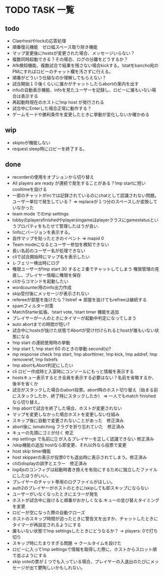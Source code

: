 # TODO TASK 一覧
## todo
- Claerhostやlockの応答処理
- 順番復元機能　ゼロ幅スペース取り除き機能
- マップ変更後にhostsが変更された場合、メッセージいらない？
- 複数同時起動できる？その場合、ログの分離をどうするか？
- Afk検知機能、複数試合で結果を残さない場合kickする。!statをbancho宛のPMにすればロビーのチャット欄を汚さずに行える。
- 順番がどういう仕組なのか理解してもらえない？
- 試合開始１０後くらいに誰かがチャットしたらabortの案内を出す
- infoの自動表示機能、infoを見たユーザーを記録し、ロビーに誰もいない場合は表示する
- 再起動時現在のホストに!mp host が発行される
- 試合中にEnterした場合正常に動作する？
- ゲームモードや勝利条件を変更したときに挙動が変化しないか確かめる
## wip
- skiptoが機能しない
- request sleep時にロビーを終了する。
## done
- recorderの使用をオプションから切り替え
- All players are ready が連続で発生することがある？!mp startに短いcooltimeを設ける
- 一部のチャットがircでは記録されているのにchatとして認識されない問題。ユーザー単位で発生している？ => replaceが１つ分のスペースしか変換していなかった
- team mode でのmp settings
- lobbyのplayersfinishedやplayersingameはplayerクラスにgamestatusというプロパティをもたせて管理したほうが良い.
- !infoにバージョンを表示する。
- 自作マップを貼ったときのイベント => mapid 0
- Team modeになるとユーザー参加を検知できない
- 長い名前のユーザー名が処理できない
- cliで試合開始時にマップ名を表示したい
- レフェリー検出時にログ
- 権限ユーザーが!mp start 30 すると２重でチャットしてしまう 権限管理の見直し、プレイヤー情報に権限を保存
- cliからコマンドを起動したい
- wordcounter用のinfo出力作成
- skip受付後にメッセージが表示されない
- refereeが部屋を抜けたら？listref => 部屋を抜けてもrefreeは継続する
- spamフィルター対策
- MatchStarter拡張、!start vote, !start timer 機能を追加
- プレイヤーが一人のときにタイマーが起動中判定になってしまう
- auto abortまでの時間が短い?
- 試合中にhostsが抜けた状態でAbortが受け付けられるとhostが誰もいない状態になる
- !mp start の連続使用時の挙動
- !mp start 1, !mp start 60 のときの挙動 second(s)?
- mp response check !mp start, !mp aborttimer, !mp kick, !mp addref, !mp removeref, !mp listrefs
- !mp abortもAbort判定にしたい
- cli ロビー作成時と入室時にコンソールにもっと情報を表示する
- hostsキュー表示するとき全員を表示する必要はない？名前を省略するか、後半を省くか
- 試合がスタックした場合のabort投票。abort時のホスト切り替え（始まる前にスタックしたか、終了時にスタックしたか） => 一人でもmatch finishedなら切り替え。
- !mp abortで試合を終了した場合、ホストが変更されない
- マップを変更しなかった場合ホストを変更しない仕組み
- スキップ後に自動で変更されないことがあった　修正済み
- abort後に ismatching フラグを折り忘れていた　修正済み
- キューの先頭にゴミが付く 修正
- mp settings で名前に[] が入るプレイヤーを正しく認識できない 修正済み
- /skip機能の追加 hostなら即変更、それ以外なら投票で変更　
- host skip timer機能　
- host skipperの表示が投票0でも退出時に表示されてしまう。修正済み
- cliのdisplayの誤字とエラー　修正済み
- log4jsのコンフィグは起動時書き換えを有効にするために独立したファイルにしたほうがいい。
- プレイヤーのチャット専用のログファイルがほしい。
- auth2のプレイヤーがホストのときに/skipしても即スキップにならない
- ユーザーがいなくなったときにエラーが発生
-  ホストが試合中に抜けると順番がおかしくなる.キューの並び替えタイミングを変更 
- ロビーが空になった際の自動クローズ
- ホストのスキップ時間が迫ったときに警告文を出すか、チャットしたときにタイマーが再設定されるようにする
- 誰もいない状態で!mp settingsしたときにどうなるか？ -> players: 0で打ち切り
- スキップ時にたまりすぎる問題 -> クールタイムを設けた
- ロビーに入って!mp settingsで情報を取得した際に、ホストからスロット順で並ぶようにする
- skip voteの票が１つでも入っている場合、プレイヤーの入退出のたびにメッセージが出て鬱陶しいかもしれない。